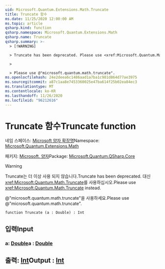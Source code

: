 ```yaml
---
uid: Microsoft.Quantum.Extensions.Math.Truncate
title: Truncate 함수
ms.date: 11/25/2020 12:00:00 AM
ms.topic: article
qsharp.kind: function
qsharp.namespace: Microsoft.Quantum.Extensions.Math
qsharp.name: Truncate
qsharp.summary: >-
  > [!WARNING]

  > Truncate has been deprecated. Please use <xref:Microsoft.Quantum.Math.Truncate> instead.

  >

  > Please use @"microsoft.quantum.math.truncate".
ms.openlocfilehash: 24e2deea6c1486aad1a7ba1c981d864d77ae3975
ms.sourcegitcommit: a87c1aa8e7453360025e47ba614f25b02ea84ec3
ms.translationtype: MT
ms.contentlocale: ko-KR
ms.lasthandoff: 11/26/2020
ms.locfileid: "96212616"
---
```

# <a name="truncate-function"></a><span data-ttu-id="89988-102">Truncate 함수</span><span class="sxs-lookup"><span data-stu-id="89988-102">Truncate function</span></span>

<span data-ttu-id="89988-103">네임 스페이스: [Microsoft 양자 확장명](xref:Microsoft.Quantum.Extensions.Math)</span><span class="sxs-lookup"><span data-stu-id="89988-103">Namespace: [Microsoft.Quantum.Extensions.Math](xref:Microsoft.Quantum.Extensions.Math)</span></span>

<span data-ttu-id="89988-104">패키지: [Microsoft. 양자](https://nuget.org/packages/Microsoft.Quantum.QSharp.Core)</span><span class="sxs-lookup"><span data-stu-id="89988-104">Package: [Microsoft.Quantum.QSharp.Core](https://nuget.org/packages/Microsoft.Quantum.QSharp.Core)</span></span>


> [!WARNING]
> <span data-ttu-id="89988-105">Truncate는 더 이상 사용 되지 않습니다.</span><span class="sxs-lookup"><span data-stu-id="89988-105">Truncate has been deprecated.</span></span> <span data-ttu-id="89988-106">대신 <xref:Microsoft.Quantum.Math.Truncate>를 사용하십시오.</span><span class="sxs-lookup"><span data-stu-id="89988-106">Please use <xref:Microsoft.Quantum.Math.Truncate> instead.</span></span>
>
> <span data-ttu-id="89988-107">@"microsoft.quantum.math.truncate"을 사용하세요.</span><span class="sxs-lookup"><span data-stu-id="89988-107">Please use @"microsoft.quantum.math.truncate".</span></span>



```qsharp
function Truncate (a : Double) : Int
```


## <a name="input"></a><span data-ttu-id="89988-108">입력</span><span class="sxs-lookup"><span data-stu-id="89988-108">Input</span></span>

### <a name="a--double"></a><span data-ttu-id="89988-109">a: [Double](xref:microsoft.quantum.lang-ref.double)</span><span class="sxs-lookup"><span data-stu-id="89988-109">a : [Double](xref:microsoft.quantum.lang-ref.double)</span></span>





## <a name="output--int"></a><span data-ttu-id="89988-110">출력: [Int](xref:microsoft.quantum.lang-ref.int)</span><span class="sxs-lookup"><span data-stu-id="89988-110">Output : [Int](xref:microsoft.quantum.lang-ref.int)</span></span>

